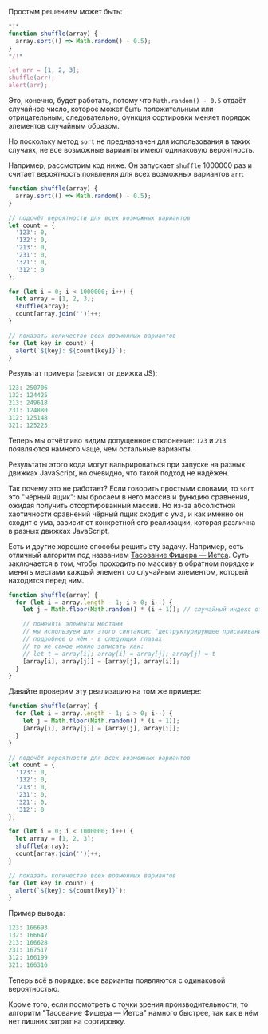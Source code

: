 Простым решением может быть:

```js run
*!*
function shuffle(array) {
  array.sort(() => Math.random() - 0.5);
}
*/!*

let arr = [1, 2, 3];
shuffle(arr);
alert(arr);
```

Это, конечно, будет работать, потому что `Math.random() - 0.5` отдаёт случайное число, которое может быть положительным или отрицательным, следовательно, функция сортировки меняет порядок элементов случайным образом.

Но поскольку метод `sort` не предназначен для использования в таких случаях, не все возможные варианты имеют одинаковую вероятность.

Например, рассмотрим код ниже. Он запускает `shuffle` 1000000 раз и считает вероятность появления для всех возможных вариантов `arr`:

```js run
function shuffle(array) {
  array.sort(() => Math.random() - 0.5);
}

// подсчёт вероятности для всех возможных вариантов
let count = {
  '123': 0,
  '132': 0,
  '213': 0,
  '231': 0,
  '321': 0,
  '312': 0
};

for (let i = 0; i < 1000000; i++) {
  let array = [1, 2, 3];
  shuffle(array);
  count[array.join('')]++;
}

// показать количество всех возможных вариантов
for (let key in count) {
  alert(`${key}: ${count[key]}`);
}
```

Результат примера (зависят от движка JS):

```js
123: 250706
132: 124425
213: 249618
231: 124880
312: 125148
321: 125223
```

Теперь мы отчётливо видим допущенное отклонение: `123` и `213` появляются намного чаще, чем остальные варианты.

Результаты этого кода могут вальрироваться при запуске на разных движках JavaScript, но очевидно, что такой подход не надёжен.

Так почему это не работает? Если говорить простыми словами, то `sort` это "чёрный ящик": мы бросаем в него массив и функцию сравнения, ожидая получить отсортированный массив. Но из-за абсолютной хаотичности сравнений чёрный ящик сходит с ума, и как именно он сходит с ума, зависит от конкретной его реализации, которая различна в разных движках JavaScript.

Есть и другие хорошие способы решить эту задачу. Например, есть отличный алгоритм под названием [Тасование Фишера — Йетса](https://ru.wikipedia.org/wiki/%D0%A2%D0%B0%D1%81%D0%BE%D0%B2%D0%B0%D0%BD%D0%B8%D0%B5_%D0%A4%D0%B8%D1%88%D0%B5%D1%80%D0%B0_%E2%80%94_%D0%99%D0%B5%D1%82%D1%81%D0%B0). Суть заключается в том, чтобы проходить по массиву в обратном порядке и менять местами каждый элемент со случайным элементом, который находится перед ним.

```js
function shuffle(array) {
  for (let i = array.length - 1; i > 0; i--) {
    let j = Math.floor(Math.random() * (i + 1)); // случайный индекс от 0 до i

    // поменять элементы местами
    // мы используем для этого синтаксис "деструктурирующее присваивание"
    // подробнее о нём - в следующих главах
    // то же самое можно записать как:
    // let t = array[i]; array[i] = array[j]; array[j] = t
    [array[i], array[j]] = [array[j], array[i]];
  }
}
```

Давайте проверим эту реализацию на том же примере:

```js run
function shuffle(array) {
  for (let i = array.length - 1; i > 0; i--) {
    let j = Math.floor(Math.random() * (i + 1));
    [array[i], array[j]] = [array[j], array[i]];
  }
}

// подсчёт вероятности для всех возможных вариантов
let count = {
  '123': 0,
  '132': 0,
  '213': 0,
  '231': 0,
  '321': 0,
  '312': 0
};

for (let i = 0; i < 1000000; i++) {
  let array = [1, 2, 3];
  shuffle(array);
  count[array.join('')]++;
}

// показать количество всех возможных вариантов
for (let key in count) {
  alert(`${key}: ${count[key]}`);
}
```

Пример вывода:

```js
123: 166693
132: 166647
213: 166628
231: 167517
312: 166199
321: 166316
```

Теперь всё в порядке: все варианты появляются с одинаковой вероятностью.

Кроме того, если посмотреть с точки зрения производительности, то алгоритм "Тасование Фишера — Йетса" намного быстрее, так как в нём нет лишних затрат на сортировку.
